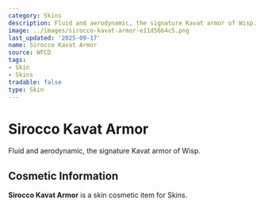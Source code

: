 ```yaml
---
category: Skins
description: Fluid and aerodynamic, the signature Kavat armor of Wisp.
image: ../images/sirocco-kavat-armor-e11d56b4c5.png
last_updated: '2025-09-17'
name: Sirocco Kavat Armor
source: WFCD
tags:
- Skin
- Skins
tradable: false
type: Skin
---
```


# Sirocco Kavat Armor

Fluid and aerodynamic, the signature Kavat armor of Wisp.

## Cosmetic Information

**Sirocco Kavat Armor** is a skin cosmetic item for Skins.

